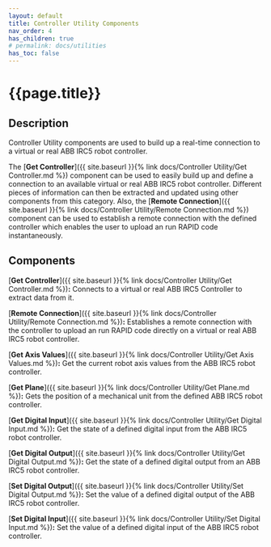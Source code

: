 ```yaml
---
layout: default
title: Controller Utility Components
nav_order: 4
has_children: true
# permalink: docs/utilities
has_toc: false
---
```


# **{{page.title}}**

## **Description**

Controller Utility components are used to build up a real-time connection to a virtual or real ABB IRC5 robot controller.


The [**Get Controller**]({{ site.baseurl }}{% link docs/Controller Utility/Get Controller.md %}) component can be used to easily build up and define a connection to an available virtual or real ABB IRC5 robot controller. 
Different pieces of information can then be extracted and updated using other components from this category. 
Also, the [**Remote Connection**]({{ site.baseurl }}{% link docs/Controller Utility/Remote Connection.md %}) component can be used to establish a remote connection with the defined controller which enables the user to upload an run RAPID code instantaneously.

## **Components**

[**Get Controller**]({{ site.baseurl }}{% link docs/Controller Utility/Get Controller.md %})**:** Connects to a virtual or real ABB IRC5 Controller to extract data from it.

[**Remote Connection**]({{ site.baseurl }}{% link docs/Controller Utility/Remote Connection.md %})**:** Establishes a remote connection with the controller to upload an run RAPID code directly on a virtual or real ABB IRC5 robot controller.

[**Get Axis Values**]({{ site.baseurl }}{% link docs/Controller Utility/Get Axis Values.md %})**:** Get the current robot axis values from the ABB IRC5 robot controller.

[**Get Plane**]({{ site.baseurl }}{% link docs/Controller Utility/Get Plane.md %})**:** Gets the position of a mechanical unit from the defined ABB IRC5 robot controller.

[**Get Digital Input**]({{ site.baseurl }}{% link docs/Controller Utility/Get Digital Input.md %})**:** Get the state of a defined digital input from the ABB IRC5 robot controller.

[**Get Digital Output**]({{ site.baseurl }}{% link docs/Controller Utility/Get Digital Output.md %})**:** Get the state of a defined digital output from an ABB IRC5 robot controller.

[**Set Digital Output**]({{ site.baseurl }}{% link docs/Controller Utility/Set Digital Output.md %})**:** Set the value of a defined digital output of the ABB IRC5 robot controller.

[**Set Digital Input**]({{ site.baseurl }}{% link docs/Controller Utility/Set Digital Input.md %})**:** Set the value of a defined digital input of the ABB IRC5 robot controller.
